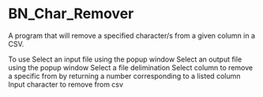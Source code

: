 # BN_Char_Remover
A program that will remove a specified character/s from a given column in a CSV.

To use
  Select an input file using the popup window
  Select an output file using the popup window
  Select a file delimination
  Select column to remove a specific from by returning a number corresponding to a listed column
  Input character to remove from csv

